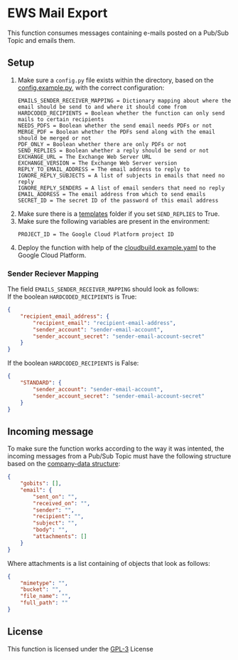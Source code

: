 # EWS Mail Export
This function consumes messages containing e-mails posted on a Pub/Sub Topic and emails them.

## Setup
1. Make sure a ```config.py``` file exists within the directory, based on the [config.example.py](config.example.py), with the correct configuration:
    ~~~
    EMAILS_SENDER_RECEIVER_MAPPING = Dictionary mapping about where the email should be send to and where it should come from
    HARDCODED_RECIPIENTS = Boolean whether the function can only send mails to certain recipients
    NEEDS_PDFS = Boolean whether the send email needs PDFs or not
    MERGE_PDF = Boolean whether the PDFs send along with the email should be merged or not
    PDF_ONLY = Boolean whether there are only PDFs or not
    SEND_REPLIES = Boolean whether a reply should be send or not
    EXCHANGE_URL = The Exchange Web Server URL
    EXCHANGE_VERSION = The Exchange Web Server version
    REPLY_TO_EMAIL_ADDRESS = The email address to reply to
    IGNORE_REPLY_SUBJECTS = A list of subjects in emails that need no reply
    IGNORE_REPLY_SENDERS = A list of email senders that need no reply
    EMAIL_ADDRESS = The email address from which to send emails
    SECRET_ID = The secret ID of the password of this email address
    ~~~
2. Make sure there is a [templates](templates-examples) folder if you set ```SEND_REPLIES``` to True.
3. Make sure the following variables are present in the environment:
    ~~~
    PROJECT_ID = The Google Cloud Platform project ID
    ~~~
4. Deploy the function with help of the [cloudbuild.example.yaml](cloudbuild.example.yaml) to the Google Cloud Platform.

### Sender Reciever Mapping
The field ```EMAILS_SENDER_RECEIVER_MAPPING``` should look as follows:  
If the boolean ```HARDCODED_RECIPIENTS``` is True:  
~~~JSON
{
    "recipient_email_address": {
        "recipient_email": "recipient-email-address",
        "sender_account": "sender-email-account",
        "sender_account_secret": "sender-email-account-secret"
    }
}
~~~
If the boolean ```HARDCODED_RECIPIENTS``` is False:  
~~~JSON
{
    "STANDARD": {
        "sender_account": "sender-email-account",
        "sender_account_secret": "sender-email-account-secret"
    }
}
~~~

## Incoming message
To make sure the function works according to the way it was intented, the incoming messages from a Pub/Sub Topic must have the following structure based on the [company-data structure](https://vwt-digital.github.io/project-company-data.github.io/v1.1/schema):
~~~JSON
{
    "gobits": [],
    "email": {
        "sent_on": "",
        "received_on": "",
        "sender": "",
        "recipient": "",
        "subject": "",
        "body": "",
        "attachments": []
    }
}
~~~

Where attachments is a list containing of objects that look as follows:
~~~JSON
{
    "mimetype": "",
    "bucket": "",
    "file_name": "",
    "full_path": ""
}
~~~

## License
This function is licensed under the [GPL-3](https://www.gnu.org/licenses/gpl-3.0.en.html) License
